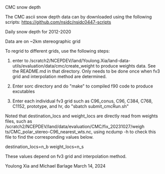 CMC snow depth

The CMC ascii snow depth data can by downloaded using the following scripts: https://github.com/nsidc/nsidc0447-scripts

Daily snow depth for 2012-2020

Data are on ~2km stereographic grid

To regrid to different grids, use the following steps:

1. enter to /scratch2/NCEPDEV/land/Youlong.Xia/land-data-utils/evaluation/data/cmc/create_weight to produce weights data. See the README.md in that directory. 
Only needs to be done once when fv3 grid and interpolation method are determined.

2. Enter sorc directory and do "make" to compiled f90 code to produce excutables

3. Enter each individual fv3 grid such as C96_conus, C96, C384, C768, C1152, prototype, and hr, do "sbatch submit_cmcRun.sh"

Noted that destination_locs and weight_locs are directly read from weights files, such as /scratch2/NCEPDEV/land/data/evaluation/CMC/fix_20231027/weigh
ts/CMC_polar_stereo-C96_nearest_wts.nc, using ncdump -h to check this file to find the corresponding values below.

destination_locs=n_b 
weight_locs=n_s 

These values depend on fv3 grid and interpolation method. 

Youlong Xia and Michael Barlage
March 14, 2024

